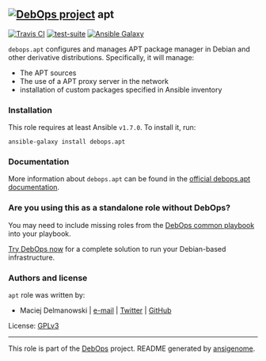 ## [![DebOps project](http://debops.org/images/debops-small.png)](http://debops.org) apt

<!-- This file was generated by Ansigenome. Do not edit this file directly but
     instead have a look at the files in the ./meta/ directory. -->

[![Travis CI](http://img.shields.io/travis/debops/ansible-apt.svg?style=flat)](http://travis-ci.org/debops/ansible-apt)
[![test-suite](http://img.shields.io/badge/test--suite-ansible--apt-blue.svg?style=flat)](https://github.com/debops/test-suite/tree/master/ansible-apt/)
[![Ansible Galaxy](http://img.shields.io/badge/galaxy-debops.apt-660198.svg?style=flat)](https://galaxy.ansible.com/detail#/role/1551)


`debops.apt` configures and manages APT package manager in Debian and other
derivative distributions. Specifically, it will manage:

* The APT sources
* The use of a APT proxy server in the network
* installation of custom packages specified in Ansible inventory

### Installation

This role requires at least Ansible `v1.7.0`. To install it, run:

```Shell
ansible-galaxy install debops.apt
```

### Documentation

More information about `debops.apt` can be found in the
[official debops.apt documentation](http://docs.debops.org/en/latest/ansible/roles/debops.apt.html).



### Are you using this as a standalone role without DebOps?

You may need to include missing roles from the [DebOps common
playbook](https://github.com/debops/debops-playbooks/blob/master/playbooks/common.yml)
into your playbook.

[Try DebOps now](https://github.com/debops/debops) for a complete solution to run your Debian-based infrastructure.





### Authors and license

`apt` role was written by:

- Maciej Delmanowski | [e-mail](mailto:drybjed@gmail.com) | [Twitter](https://twitter.com/drybjed) | [GitHub](https://github.com/drybjed)

License: [GPLv3](https://tldrlegal.com/license/gnu-general-public-license-v3-%28gpl-3%29)

***

This role is part of the [DebOps](http://debops.org/) project. README generated by [ansigenome](https://github.com/nickjj/ansigenome/).
